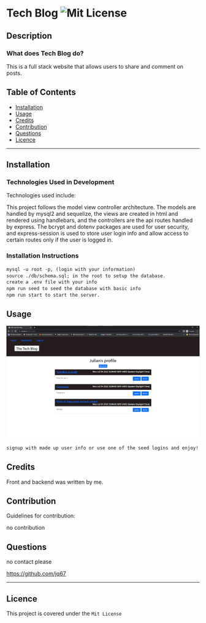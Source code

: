 # Tech Blog ![Mit License](https://img.shields.io/badge/License-Mit%20License-brightgreen)

## Description

### What does Tech Blog do?

This is a full stack website that allows users to share and comment on posts.





## Table of Contents

- [Installation](#installation)
- [Usage](#usage)
- [Credits](#credits)
- [Contribution](#contribution)
- [Questions](#questions)
- [Licence](#licence)

---

## Installation 

### Technologies Used in Development

Technologies used include:

This project follows the model view controller architecture. The models are handled by mysql2 and sequelize, the views are created in html and rendered using handlebars, and the controllers are the api routes handled by express. The bcrypt and dotenv packages are used for user security, and express-session is used to store user login info and allow access to certain routes only if the user is logged in.

### Installation Instructions

```md
mysql -u root -p, (login with your information)
source ./db/schema.sql; in the root to setup the database.
create a .env file with your info
npm run seed to seed the database with basic info
npm run start to start the server.
```

## Usage

![project screenshot](./example.png)

```md
signup with made up user info or use one of the seed logins and enjoy!
```

## Credits

Front and backend was written by me.

## Contribution

Guidelines for contribution:

no contribution

## Questions

no contact please

https://github.com/jq67

---
## Licence
This project is covered under the `Mit License`
